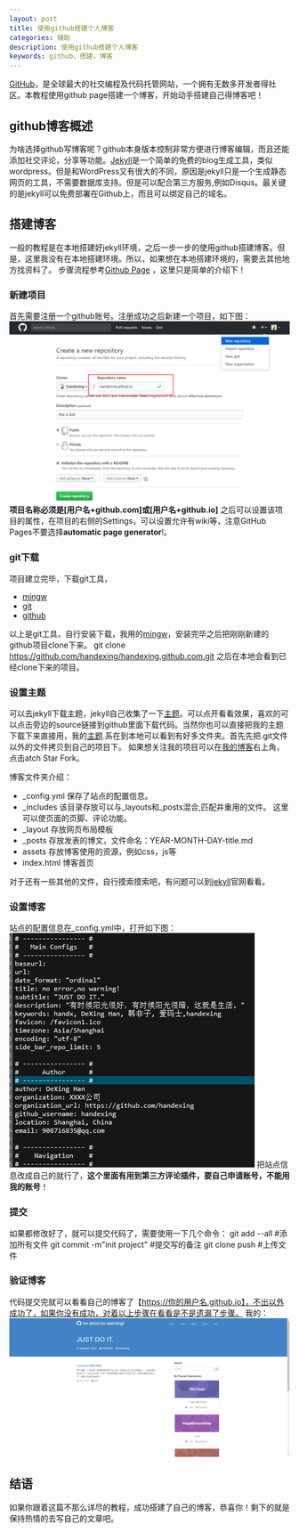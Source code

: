 ```yaml
---
layout: post
title: 使用github搭建个人博客
categories: 辅助
description: 使用github搭建个人博客
keywords: github，搭建，博客
---
```


[GitHub](https://github.com/)，是全球最大的社交编程及代码托管网站，一个拥有无数多开发者得社区。本教程使用github page搭建一个博客，开始动手搭建自己得博客吧！

## github博客概述
为啥选择github写博客呢？github本身版本控制非常方便进行博客编辑，而且还能添加社交评论，分享等功能。[Jekyll](http://jekyllcn.com/)是一个简单的免费的blog生成工具，类似wordpress。但是和WordPress又有很大的不同，原因是jekyll只是一个生成静态网页的工具，不需要数据库支持。但是可以配合第三方服务,例如Disqus。最关键的是jekyll可以免费部署在Github上，而且可以绑定自己的域名。

## 搭建博客
一般的教程是在本地搭建好jekyll环境，之后一步一步的使用github搭建博客。但是，这里我没有在本地搭建环境。所以，如果想在本地搭建环境的，需要去其他地方找资料了。 步骤流程参考[Github Page](https://pages.github.com/) ，这里只是简单的介绍下！

### 新建项目
首先需要注册一个github账号。注册成功之后新建一个项目，如下图：
![新建项目](/images/posts/creategithub.png)
**项目名称必须是[用户名+github.com]或[用户名+github.io]**
之后可以设置该项目的属性，在项目的右侧的Settings，可以设置允许有wiki等，注意GitHub Pages不要选择**automatic page generator**!。

### git下载
项目建立完毕，下载git工具，
- [mingw](http://mingw.org/)
- [git](https://www.git-scm.com/download/win)
- [github](https://desktop.github.com/)

以上是git工具，自行安装下载，我用的[mingw](http://mingw.org/)，安装完毕之后把刚刚新建的github项目clone下来。
     git clone https://github.com/handexing/handexing.github.com.git
之后在本地会看到已经clone下来的项目。

### 设置主题
可以去jekyll下载主题，jekyll自己收集了一下[主题](https://github.com/jekyll/jekyll/wiki/Sites)。可以点开看看效果，喜欢的可以点击旁边的source链接到github里面下载代码。当然你也可以直接把我的主题下载下来直接用，我的[主题](https://github.com/handexing/handexing.github.com.git).系在到本地可以看到有好多文件夹。首先先把.git文件以外的文件拷贝到自己的项目下。
如果想关注我的项目可以在[我的博客](https://github.com/handexing/handexing.github.com.git)右上角，点击atch Star Fork。

博客文件夹介绍：

- _config.yml 保存了站点的配置信息。
- _includes 该目录存放可以与_layouts和_posts混合,匹配并重用的文件。 这里可以使页面的页脚、评论功能。
- _layout 存放网页布局模板
- _posts 存放发表的博文，文件命名：YEAR-MONTH-DAY-title.md
- assets 存放博客使用的资源，例如css，js等
- index.html 博客首页

对于还有一些其他的文件，自行摸索摸索吧，有问题可以到[jekyll](http://jekyllcn.com/docs/home/)官网看看。

### 设置博客
站点的配置信息在_config.yml中，打开如下图：
![配置博客](/images/posts/config.png)
把站点信息改成自己的就行了，**这个里面有用到第三方评论插件，要自己申请账号，不能用我的账号**！

### 提交
如果都修改好了，就可以提交代码了，需要使用一下几个命令：
     git add --all #添加所有文件
     git commit -m"init project" #提交写的备注
     git clone push #上传文件

### 验证博客
代码提交完就可以看看自己的博客了【https://你的用户名.github.io】，不出以外成功了，如果你没有成功，对着以上步骤在看看是不是遗漏了步骤。
我的：
![验证博客](/images/posts/blog.png)

## 结语
如果你跟着这篇不那么详尽的教程，成功搭建了自己的博客，恭喜你！剩下的就是保持热情的去写自己的文章吧。






